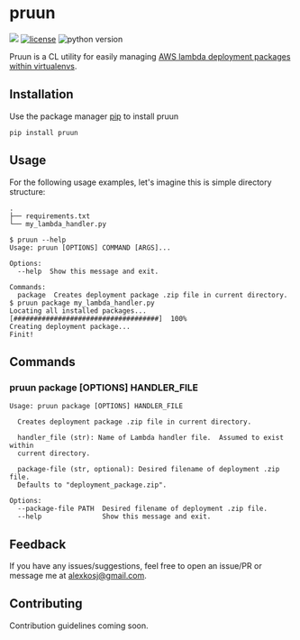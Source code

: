 # pruun

![](https://github.com/alexkosj/pruun/workflows/Run%20tests/badge.svg?branch=master)
[![license](https://img.shields.io/badge/license-MIT-green.svg)](/LICENSE)
![python version](https://img.shields.io/badge/python-3.6%2C3.7%2C3.8-blue?logo=python)

Pruun is a CL utility for easily managing [AWS lambda deployment packages within virtualenvs](https://docs.aws.amazon.com/lambda/latest/dg/python-package.html#python-package-venv).

## Installation

Use the package manager [pip](https://pip.pypa.io/en/stable/) to install pruun

```
pip install pruun
```

## Usage

For the following usage examples, let's imagine this is simple directory structure:

```
.
├── requirements.txt
└── my_lambda_handler.py
```

```sh-session
$ pruun --help
Usage: pruun [OPTIONS] COMMAND [ARGS]...

Options:
  --help  Show this message and exit.

Commands:
  package  Creates deployment package .zip file in current directory.
$ pruun package my_lambda_handler.py
Locating all installed packages...  [####################################]  100%          
Creating deployment package...
Finit!
```

## Commands

### pruun package [OPTIONS] HANDLER_FILE

```
Usage: pruun package [OPTIONS] HANDLER_FILE

  Creates deployment package .zip file in current directory.

  handler_file (str): Name of Lambda handler file.  Assumed to exist within
  current directory.

  package-file (str, optional): Desired filename of deployment .zip file.
  Defaults to "deployment_package.zip".

Options:
  --package-file PATH  Desired filename of deployment .zip file.
  --help               Show this message and exit.
```

## Feedback

If you have any issues/suggestions, feel free to open an issue/PR or message me at <alexkosj@gmail.com>.

## Contributing

Contribution guidelines coming soon.
